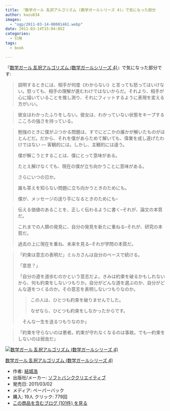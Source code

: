 ```yaml
---
title: 『数学ガール 乱択アルゴリズム (数学ガールシリーズ 4)』で気になった部分
author: kazu634
images:
  - "ogp/2011-03-14-00001461.webp"
date: 2011-03-14T15:04:05Z
categories:
  - 引用
tags:
  - book

---
```

<div class="section">
<p>
    『<a href="http://d.hatena.ne.jp/asin/479736100X" onclick="__gaTracker('send', 'event', 'outbound-article', 'http://d.hatena.ne.jp/asin/479736100X', '数学ガール 乱択アルゴリズム (数学ガールシリーズ 4)');">数学ガール 乱択アルゴリズム (数学ガールシリーズ 4)</a>』で気になった部分です:
</p>

<blockquote>
<p>
      説明するときには、相手が何度《わからない》と言っても怒ってはいけない。怒っても、相手の理解が進むわけではないからだ。それより、相手が心に描いていることを推し測り、それにフィットするように表現を変える方がいい。
</p>
</blockquote>

<blockquote>
<p>
      彼女はわかったふりをしない。彼女は、わかっていない状態をキープするこころの強さを持っている。
</p>
</blockquote>

<blockquote>
<p>
      勉強のときに僕がぶつかる問題は、すでにどこかの誰かが解いたものがほとんどだ。だから、それを僕があらためて解いても、偉業を成し遂げたわけではない &#8212; 客観的には。しかし、主観的には違う。
</p>

<p>
      僕が解こうとすることは、僕にとって意味がある。
</p>

<p>
      たとえ解けなくても、現在の僕が立ち向かうことに意味がある。
</p>

<p>
      さらにいつの日か。
</p>

<p>
      誰も答えを知らない問題に立ち向かうときのためにも。
</p>

<p>
      僕が、メッセージの送り手になるときのためにも&#8211;
</p>
</blockquote>

<blockquote>
<p>
      伝える価値のあることを、正しく伝わるように書く&#8211;それが、論文の本質だ。
</p>

<p>
      これまでの人類の発見に、自分の発見を新たに重ねる&#8211;それが、研究の本質だ。
</p>

<p>
      過去の上に現在を重ね、未来を見る&#8211;それが学問の本質だ。
</p>
</blockquote>

<blockquote>
<p>
      「約束は意志の表明だ」ミルカさんは自分のペースで続ける。
</p>

<p>
      「意思？」
</p>

<p>
      「自分の道を道歩むのかという意志だよ。きみは約束を破るかもしれないから、何も約束をしないつもりか。自分がどんな道を選ぶのか、自分がどんな道をつくるのか。その意志を表明しないつもりなのか。
</p>

<blockquote>
<p>
        この人は、ひとつも約束を破りませんでした。
</p>

<p>
        なぜなら、ひとつも約束をしなかったからです。
</p>
</blockquote>

<p>
      　そんな一生を送るつもりなのか」
</p>
</blockquote>

<blockquote>
<p>
      「約束を守らないのは悪者。約束が守れなくなるのは事故。でも―約束をしないのは弱虫だ」
</p>
</blockquote>

<div class="hatena-asin-detail">
<a href="http://www.amazon.co.jp/dp/479736100X/?tag=hatena_st1-22&ascsubtag=d-7ibv" onclick="__gaTracker('send', 'event', 'outbound-article', 'http://www.amazon.co.jp/dp/479736100X/?tag=hatena_st1-22&ascsubtag=d-7ibv', '');"><img src="https://images-na.ssl-images-amazon.com/images/I/41A9LxiH-tL._SL160_.jpg" class="hatena-asin-detail-image" alt="数学ガール 乱択アルゴリズム (数学ガールシリーズ 4)" title="数学ガール 乱択アルゴリズム (数学ガールシリーズ 4)" /></a></p>

<div class="hatena-asin-detail-info">
<p class="hatena-asin-detail-title">
<a href="http://www.amazon.co.jp/dp/479736100X/?tag=hatena_st1-22&ascsubtag=d-7ibv" onclick="__gaTracker('send', 'event', 'outbound-article', 'http://www.amazon.co.jp/dp/479736100X/?tag=hatena_st1-22&ascsubtag=d-7ibv', '数学ガール 乱択アルゴリズム (数学ガールシリーズ 4)');">数学ガール 乱択アルゴリズム (数学ガールシリーズ 4)</a>
</p>

<ul>
<li>
<span class="hatena-asin-detail-label">作者:</span> <a href="http://d.hatena.ne.jp/keyword/%B7%EB%BE%EB%B9%C0" onclick="__gaTracker('send', 'event', 'outbound-article', 'http://d.hatena.ne.jp/keyword/%B7%EB%BE%EB%B9%C0', '結城浩');" class="keyword">結城浩</a>
</li>
<li>
<span class="hatena-asin-detail-label">出版社/メーカー:</span> <a href="http://d.hatena.ne.jp/keyword/%A5%BD%A5%D5%A5%C8%A5%D0%A5%F3%A5%AF%A5%AF%A5%EA%A5%A8%A5%A4%A5%C6%A5%A3%A5%D6" onclick="__gaTracker('send', 'event', 'outbound-article', 'http://d.hatena.ne.jp/keyword/%A5%BD%A5%D5%A5%C8%A5%D0%A5%F3%A5%AF%A5%AF%A5%EA%A5%A8%A5%A4%A5%C6%A5%A3%A5%D6', 'ソフトバンククリエイティブ');" class="keyword">ソフトバンククリエイティブ</a>
</li>
<li>
<span class="hatena-asin-detail-label">発売日:</span> 2011/03/02
</li>
<li>
<span class="hatena-asin-detail-label">メディア:</span> ペーパーバック
</li>
<li>
<span class="hatena-asin-detail-label">購入</span>: 19人 <span class="hatena-asin-detail-label">クリック</span>: 779回
</li>
<li>
<a href="http://d.hatena.ne.jp/asin/479736100X" onclick="__gaTracker('send', 'event', 'outbound-article', 'http://d.hatena.ne.jp/asin/479736100X', 'この商品を含むブログ (101件) を見る');" target="_blank">この商品を含むブログ (101件) を見る</a>
</li>
</ul>
</div>

<div class="hatena-asin-detail-foot">
</div>
</div>
</div>
